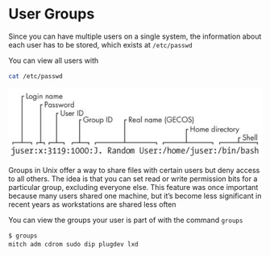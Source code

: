 # User Groups

Since you can have multiple users on a single system, the information about each user has to be stored, which exists at `/etc/passwd`

You can view all users with

```bash
cat /etc/passwd
```


![image](images/etc_passwd.png)


Groups in Unix offer a way to share files with certain users but deny access to all others. The idea is that you
can set read or write permission bits for a particular group, excluding everyone else. This feature was once
important because many users shared one machine, but it’s become less significant in recent years as
workstations are shared less often

You can view the groups your user is part of with the command `groups`
```bash
$ groups
mitch adm cdrom sudo dip plugdev lxd
```